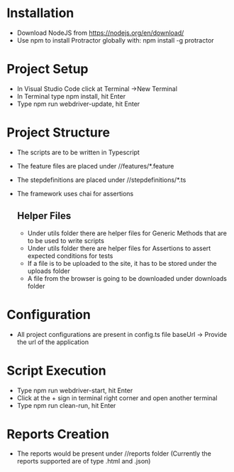 # Installation
- Download NodeJS from https://nodejs.org/en/download/
- Use npm to install Protractor globally with:
npm install -g protractor

# Project Setup
- In Visual Studio Code click at Terminal ->New Terminal
- In Terminal type npm install, hit Enter
- Type npm run webdriver-update, hit Enter

# Project Structure
- The scripts are to be written in Typescript
- The feature files are placed under //features/*.feature
- The stepdefinitions are placed under //stepdefinitions/*.ts
- The framework uses chai for assertions

  ## Helper Files
  - Under utils folder there are helper files for Generic Methods that are to be used to write scripts
  - Under utils folder there are helper files for Assertions to assert expected conditions for tests
  - If a file is to be uploaded to the site, it has to be stored under the uploads folder
  - A file from the browser is going to be downloaded under downloads folder

# Configuration
- All project configurations are present in config.ts file
baseUrl -> Provide the url of the application

# Script Execution
- Type npm run webdriver-start, hit Enter
- Click at the + sign in terminal right corner and open another terminal
- Type npm run clean-run, hit Enter

# Reports Creation
- The reports would be present under //reports folder (Currently the reports supported are of type .html and .json)
